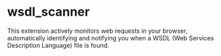 # wsdl_scanner
This extension actively monitors web requests in your browser, automatically identifying and notifying you when a WSDL (Web Services Description Language) file is found.
